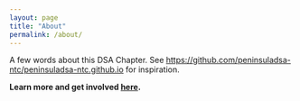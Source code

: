 ```yaml
---
layout: page
title: "About"
permalink: /about/
---
```


A few words about this DSA Chapter. See https://github.com/peninsuladsa-ntc/peninsuladsa-ntc.github.io for inspiration.

**Learn more and get involved [here](../get-involved/).**
